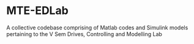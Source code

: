 # MTE-EDLab
A collective codebase comprising of Matlab codes and Simulink models pertaining to the V Sem Drives, Controlling and Modelling Lab
